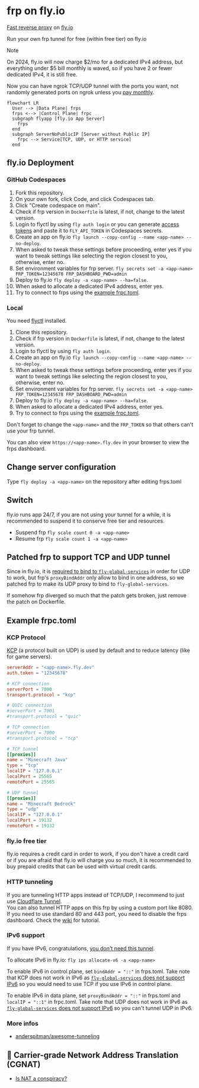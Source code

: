 # frp on fly.io
[Fast reverse proxy](https://github.com/fatedier/frp) on [fly.io](https://fly.io)

Run your own frp tunnel for free (within free tier) on fly.io

> [!NOTE]
> On 2024, fly.io will now charge $2/mo for a dedicated IPv4 address, but everything under $5 bill monthly is waved, so if you have 2 or fewer dedicated IPv4, it is still free.

Now you can have ngrok TCP/UDP tunnel with the ports you want, not randomly generated ports on ngrok unless you [pay monthly](https://ngrok.com/pricing).

```mermaid
flowchart LR
  User --> |Data Plane| frps
  frps <--> |Control Plane| frpc
  subgraph flyapp [fly.io App Server]
    frps
  end
  subgraph ServerNoPublicIP [Server without Public IP]
    frpc --> Service[TCP, UDP, or HTTP service]
  end
```

## fly.io Deployment
### GitHub Codespaces

1. Fork this repository.
2. On your own fork, click Code, and click Codespaces tab.
3. Click "Create codespace on main".
4. Check if frp version in `Dockerfile` is latest, if not, change to the latest version.
5. Login to flyctl by using `fly auth login` or you can generate [access tokens](https://fly.io/user/personal_access_tokens) and paste it to `FLY_API_TOKEN` in Codespaces secrets.
6. Create an app on fly.io `fly launch --copy-config --name <app-name> --no-deploy`.
7. When asked to tweak these settings before proceeding, enter yes if you want to tweak settings like selecting the region closest to you, otherwise, enter no.
8. Set environment variables for frp server. `fly secrets set -a <app-name> FRP_TOKEN=12345678 FRP_DASHBOARD_PWD=admin`
9. Deploy to fly.io `fly deploy -a <app-name> --ha=false`.
10. When asked to allocate a dedicated IPv4 address, enter yes.
11. Try to connect to frps using the [example frpc.toml](#example-frpctoml).

### Local
You need [flyctl](https://github.com/superfly/flyctl) installed.

1. Clone this repository.
2. Check if frp version in `Dockerfile` is latest, if not, change to the latest version.
3. Login to flyctl by using `fly auth login`.
4. Create an app on fly.io `fly launch --copy-config --name <app-name> --no-deploy`.
5. When asked to tweak these settings before proceeding, enter yes if you want to tweak settings like selecting the region closest to you, otherwise, enter no.
6. Set environment variables for frp server. `fly secrets set -a <app-name> FRP_TOKEN=12345678 FRP_DASHBOARD_PWD=admin`
7. Deploy to fly.io `fly deploy -a <app-name> --ha=false`.
8. When asked to allocate a dedicated IPv4 address, enter yes.
9. Try to connect to frps using the [example frpc.toml](#example-frpctoml).

Don't forget to change the `<app-name>` and the `FRP_TOKEN` so that others can't use your frp tunnel.

You can also view `https://<app-name>.fly.dev` in your browser to view the frps dashboard.

## Change server configuration
Type `fly deploy -a <app-name>` on the repository after editing frps.toml

## Switch
fly.io runs app 24/7, if you are not using your tunnel for a while, it is recommended to suspend it to conserve free tier and resources.

* Suspend frp `fly scale count 0 -a <app-name>`
* Resume frp `fly scale count 1 -a <app-name>`

## Patched frp to support TCP and UDP tunnel
Since in fly.io, it is [required to bind to `fly-global-services`](https://fly.io/docs/networking/udp-and-tcp/#your-app-needs-to-bind-to-the-fly-global-services-address) in order for UDP to work, but frp's `proxyBindAddr` only allow to bind in one address, so we patched frp to make its UDP proxy to bind to `fly-global-services`.

If somehow frp diverged so much that the patch gets broken, just remove the patch on Dockerfile.

## Example frpc.toml
### KCP Protocol
[KCP](https://github.com/skywind3000/kcp/blob/master/README.en.md) (a protocol built on UDP) is used by default and to reduce latency (like for game servers).

```toml
serverAddr = "<app-name>.fly.dev"
auth.token = "12345678"

# KCP connection
serverPort = 7000
transport.protocol = "kcp"

# QUIC connection
#serverPort = 7001
#transport.protocol = "quic"

# TCP connection
#serverPort = 7000
#transport.protocol = "tcp"

# TCP tunnel
[[proxies]]
name = "Minecraft Java"
type = "tcp"
localIP = "127.0.0.1"
localPort = 25565
remotePort = 25565

# UDP tunnel
[[proxies]]
name = "Minecraft Bedrock"
type = "udp"
localIP = "127.0.0.1"
localPort = 19132
remotePort = 19132
```

### fly.io free tier
fly.io requires a credit card in order to work, if you don't have a credit card or if you are afraid that fly.io will charge you so much, it is recommended to buy prepaid credits that can be used with virtual credit cards.

### HTTP tunneling
If you are tunneling HTTP apps instead of TCP/UDP, I recommend to just use [Cloudflare Tunnel](https://www.cloudflare.com/products/tunnel/).\
You can also tunnel HTTP apps on this frp by using a custom port like 8080.\
If you need to use standard 80 and 443 port, you need to disable the frps dashboard. Check the [wiki](https://github.com/AnimMouse/frp-flyapp/wiki/HTTP-Tunneling) for tutorial.

### IPv6 support
If you have IPv6, congratulations, [you don't need this tunnel](https://www.reddit.com/r/networkingmemes/comments/sif407/imagine_network_engineers_time_gone_into/).

To allocate IPv6 in fly.io: `fly ips allocate-v6 -a <app-name>`

To enable IPv6 in control plane, set `bindAddr = "::"` in frps.toml. Take note that KCP does not work in IPv6 as [`fly-global-services` does not support IPv6] so you would need to use TCP if you use IPv6 in control plane.

To enable IPv6 in data plane, set `proxyBindAddr = "::"` in frps.toml and `localIP = "::1"` in frpc.toml. Take note that UDP does not work in IPv6 as [`fly-global-services` does not support IPv6] so you can't tunnel UDP in IPv6.

[`fly-global-services` does not support IPv6]: https://fly.io/docs/networking/udp-and-tcp/#your-app-needs-to-bind-to-the-fly-global-services-address

### More infos
* [anderspitman/awesome-tunneling](https://github.com/anderspitman/awesome-tunneling)

## 🖕 Carrier-grade Network Address Translation (CGNAT)
* [Is NAT a conspiracy?](https://chatgptwith.me/posts/is-nat-a-conspiracy/)